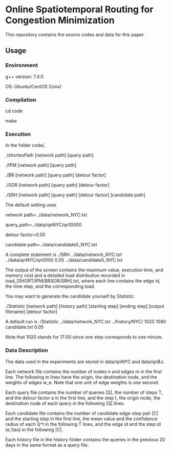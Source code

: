 Online Spatiotemporal Routing for Congestion Minimization
========================================================================

This repository contains the source codes and data for this paper. 

Usage
---------------

### Environment

g++ version: 7.4.0 

OS: Ubuntu/CentOS (Unix)

### Compilation

cd code

make

### Execution

In the folder code/,

./shortesPath [network path] [query path]

./IPM [network path] [query path]

./BR [network path] [query path] [detour factor]

./SOR [network path] [query path] [detour factor]

./SRH [network path] [query path] [detour factor] [candidate path]

The default setting uses

network path=../data/network_NYC.txt

query_path=../data/qnNYC/qn10000

detour factor=0.05

candidate path=../data/candidate5_NYC.txt

A complete statement is ./SRH ../data/network_NYC.txt ../data/qnNYC/qn5000 0.05 ../data/candidate5_NYC.txt

The output of the screen contains the maximum value, execution time, and memory cost and a detailed load distribution recorded in load_[SHORT/IPM/BRSOR/SRH].txt, where each line contains the edge id, the time step, and the corresponding load.

You may want to generate the candidate yourself by Statistic.

./Statistic [network path] [history path] [starting step] [ending step] [output filename] [detour factor]

A default run is ./Statistic ../data/network_NYC.txt ../history/NYC/ 1020 1080 candidate.txt 0.05

Note that 1020 stands for 17:00 since one step corresponds to one minute.

### Data Description

The data used in the experiments are stored in data/qnNYC and data/qnBJ. 

Each network file contains the number of nodes n and edges m in the first line. The following m lines have the origin, the destination node, and the weights of edges w_e. Note that one unit of edge weights is one second.

Each query file contains the number of queries |Q|, the number of steps T, and the detour factor a in the first line, and the step t, the origin node, the destination node of each query in the following |Q| lines.

Each candidate file contains the number of candidate edge-step pair |C| and the starting step in the first line, the mean value and the confidence radius of each Q^t in the following T lines, and the edge id and the step id (e,\tau) in the following |C|.

Each history file in the history folder contains the queries in the previous 20 days in the same format as a query file.


